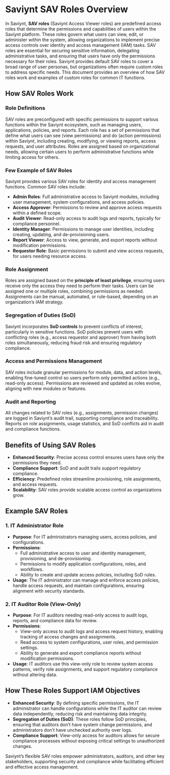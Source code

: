 # Saviynt SAV Roles Overview

In Saviynt, **SAV roles** (Saviynt Access Viewer roles) are predefined access roles that determine the permissions and capabilities of users within the Saviynt platform. These roles govern what users can view, edit, or administer within the system, allowing organizations to implement precise access controls over identity and access management (IAM) tasks. SAV roles are essential for securing sensitive information, delegating administrative tasks, and ensuring that users have only the permissions necessary for their roles. Saviynt provides default SAV roles to cover a broad range of user personas, but organizations often require custom roles to address specific needs. This document provides an overview of how SAV roles work and examples of custom roles for common IT functions.

## How SAV Roles Work

### Role Definitions
SAV roles are preconfigured with specific permissions to support various functions within the Saviynt ecosystem, such as managing users, applications, policies, and reports. Each role has a set of permissions that define what users can see (view permissions) and do (action permissions) within Saviynt, including creating, modifying, or viewing reports, access requests, and user attributes. Roles are assigned based on organizational needs, allowing certain users to perform administrative functions while limiting access for others.

### Few Example of SAV Roles
Saviynt provides various SAV roles for identity and access management functions. Common SAV roles include:
- **Admin Roles**: Full administrative access to Saviynt modules, including user management, system configurations, and access policies.
- **Access Approver**: Permissions to review and approve access requests within a defined scope.
- **Audit Viewer**: Read-only access to audit logs and reports, typically for compliance personnel.
- **Identity Manager**: Permissions to manage user identities, including creating, updating, and de-provisioning users.
- **Report Viewer**: Access to view, generate, and export reports without modification permissions.
- **Requestor Role**: Basic permissions to submit and view access requests, for users needing resource access.

### Role Assignment
Roles are assigned based on the **principle of least privilege**, ensuring users receive only the access they need to perform their tasks. Users can be assigned one or multiple roles, combining permissions as needed. Assignments can be manual, automated, or rule-based, depending on an organization’s IAM strategy.

### Segregation of Duties (SoD)
Saviynt incorporates **SoD controls** to prevent conflicts of interest, particularly in sensitive functions. SoD policies prevent users with conflicting roles (e.g., access requestor and approver) from having both roles simultaneously, reducing fraud risk and ensuring regulatory compliance.

### Access and Permissions Management
SAV roles include granular permissions for module, data, and action levels, enabling fine-tuned control so users perform only permitted actions (e.g., read-only access). Permissions are reviewed and updated as roles evolve, aligning with new modules or features.

### Audit and Reporting
All changes related to SAV roles (e.g., assignments, permission changes) are logged in Saviynt’s audit trail, supporting compliance and traceability. Reports on role assignments, usage statistics, and SoD conflicts aid in audit and compliance functions.

## Benefits of Using SAV Roles
- **Enhanced Security**: Precise access control ensures users have only the permissions they need.
- **Compliance Support**: SoD and audit trails support regulatory compliance.
- **Efficiency**: Predefined roles streamline provisioning, role assignments, and access requests.
- **Scalability**: SAV roles provide scalable access control as organizations grow.

## Example SAV Roles

### 1. IT Administrator Role
- **Purpose**: For IT administrators managing users, access policies, and configurations.
- **Permissions**:
  - Full administrative access to user and identity management, provisioning, and de-provisioning.
  - Permissions to modify application configurations, roles, and workflows.
  - Ability to create and update access policies, including SoD rules.
- **Usage**: The IT administrator can manage and enforce access policies, handle access requests, and maintain configurations, ensuring alignment with security standards.

### 2. IT Auditor Role (View-Only)
- **Purpose**: For IT auditors needing read-only access to audit logs, reports, and compliance data for review.
- **Permissions**:
  - View-only access to audit logs and access request history, enabling tracking of access changes and assignments.
  - Read access to system configurations, user roles, and permission settings.
  - Ability to generate and export compliance reports without modification permissions.
- **Usage**: IT auditors use this view-only role to review system access patterns, verify role assignments, and support regulatory compliance without altering data.

## How These Roles Support IAM Objectives

- **Enhanced Security**: By defining specific permissions, the IT administrator can handle configurations while the IT auditor can review data independently, reducing risk and maintaining data integrity.
- **Segregation of Duties (SoD)**: These roles follow SoD principles, ensuring that auditors don’t have system change permissions, and administrators don’t have unchecked authority over logs.
- **Compliance Support**: View-only access for auditors allows for secure compliance processes without exposing critical settings to unauthorized changes.

Saviynt’s flexible SAV roles empower administrators, auditors, and other key stakeholders, supporting security and compliance while facilitating efficient and effective access management.
